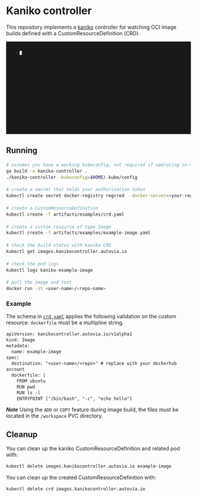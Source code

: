 # Kaniko controller

This repository implements a [kaniko](https://github.com/GoogleContainerTools/kaniko) controller for watching OCI image builds
defined with a CustomResourceDefinition (CRD).

<img width="600" src="docs/demo.gif">

## Running

```sh
# assumes you have a working kubeconfig, not required if operating in-cluster
go build -o kaniko-controller .
./kaniko-controller -kubeconfig=$HOME/.kube/config

# create a secret that holds your authorization token
kubectl create secret docker-registry regcred --docker-server=<your-registry-server> --docker-username=<your-name> --docker-password=<your-pword> --docker-email=<your-email>

# create a CustomResourceDefinition
kubectl create -f artifacts/examples/crd.yaml

# create a custom resource of type Image
kubectl create -f artifacts/examples/example-image.yaml

# check the build status with kaniko CRD
kubectl get images.kanikocontroller.autovia.io

# check the pod logs
kubectl logs kaniko-example-image

# pull the image and test
docker run -it <user-name>/<repo-name>
```

### Example

The schema in [`crd.yaml`](./artifacts/examples/crd.yaml) applies the following validation on the custom resource:
`dockerfile` must be a multipline string.

```
apiVersion: kanikocontroller.autovia.io/v1alpha1
kind: Image
metadata:
  name: example-image
spec:
  destination: "<user-name>/<repo>" # replace with your dockerhub account
  dockerfile: |
    FROM ubuntu
    RUN pwd
    RUN ls -l
    ENTRYPOINT ["/bin/bash", "-c", "echo hello"]
```

***Note*** Using the `ADD` or `COPY` feature during image build, the files must be located in the `/workspace` PVC directory.

## Cleanup

You can clean up the kaniko CustomResourceDefinition and related pod with:
```sh
kubectl delete images.kanikocontroller.autovia.io example-image
```

You can clean up the created CustomResourceDefinition with:
```sh
kubectl delete crd images.kanikocontroller.autovia.io
```
